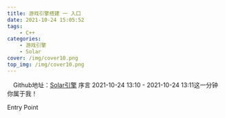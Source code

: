 ```yaml
---
title: 游戏引擎搭建 一 入口
date: 2021-10-24 15:05:52
tags: 
    - C++
categories: 
    - 游戏引擎
    - Solar
cover: /img/cover10.png
top_img: /img/cover10.png
---
```

&ensp;&ensp;Github地址：[Solar引擎](https://github.com/xyzsangxuan/Solar)
序言
2021-10-24 13:10 - 2021-10-24 13:11这一分钟 你属于我！

Entry Point